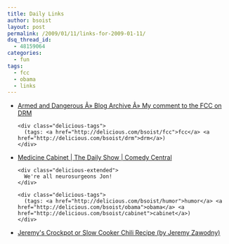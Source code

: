 ```yaml
---
title: Daily Links
author: bsoist
layout: post
permalink: /2009/01/11/links-for-2009-01-11/
dsq_thread_id:
  - 48159064
categories:
  - fun
tags:
  - fcc
  - obama
  - links
---
```

<ul class="delicious">
  <li>
    <div class="delicious-link">
      <a href="http://esr.ibiblio.org/?p=734">Armed and Dangerous Â» Blog Archive Â» My comment to the FCC on DRM</a>
    </div>
    
    <div class="delicious-tags">
      (tags: <a href="http://delicious.com/bsoist/fcc">fcc</a> <a href="http://delicious.com/bsoist/drm">drm</a>)
    </div>
  </li>
  
  <li>
    <div class="delicious-link">
      <a href="http://www.thedailyshow.com/video/index.jhtml?videoId=215313&title=medicine-cabinet">Medicine Cabinet | The Daily Show | Comedy Central</a>
    </div>
    
    <div class="delicious-extended">
      We're all neurosurgeons Jon!
    </div>
    
    <div class="delicious-tags">
      (tags: <a href="http://delicious.com/bsoist/humor">humor</a> <a href="http://delicious.com/bsoist/obama">obama</a> <a href="http://delicious.com/bsoist/cabinet">cabinet</a>)
    </div>
  </li>
  
  <li>
    <div class="delicious-link">
      <a href="http://jeremy.zawodny.com/blog/archives/010852.html">Jeremy's Crockpot or Slow Cooker Chili Recipe (by Jeremy Zawodny)</a>
    </div>
  </li>
</ul>
